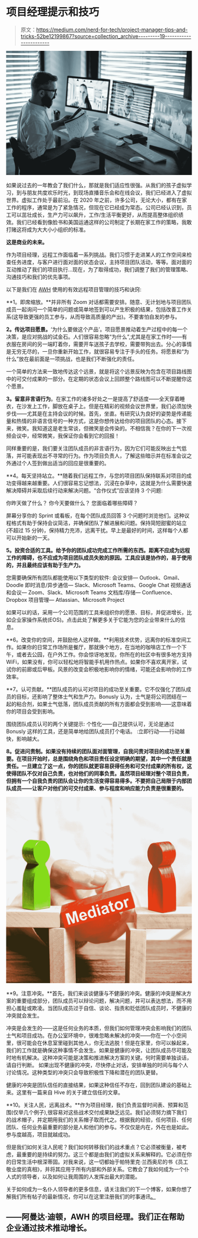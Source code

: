 # 项目经理提示和技巧

> 原文：<https://medium.com/nerd-for-tech/project-manager-tips-and-tricks-52be12199867?source=collection_archive---------19----------------------->

![](img/b40649573ae25710e5e3db26a0cc88ce.png)

如果说过去的一年教会了我们什么，那就是我们适应性很强。从我们的孩子虚拟学习，到与朋友共度欢乐时光，到现场直播音乐会和在线会议，我们已经进入了虚拟世界。虚拟工作处于最前沿。在 2020 年之前，许多公司，无论大小，都有在家工作的程序，通常是为了紧急情况，但现在它已经成为常态。公司已经认识到，员工可以茁壮成长，生产力可以飙升，工作/生活平衡更好，从而提高整体组织绩效。我们已经看到像脸书和美国运通这样的公司制定了长期在家工作的策略，我敢打赌这将成为大大小小组织的标准。

**这是商业的未来。**

作为项目经理，远程工作面临着一系列挑战。我们习惯于走进某人的工作空间来检查任务进度，与客户进行面对面的状态会议，主持项目团队活动，等等。面对面的互动推动了我们的项目执行…现在，为了取得成功，我们调整了我们的管理策略、沟通技巧和我们的优先事项。

以下是我们在 [AWH](http://awh.net) 使用的有效远程项目管理的技巧和诀窍:

**1。即席缩放。**并非所有 Zoom 对话都需要安排。随意、无计划地与项目团队成员一起询问一个简单的问题或简单地签到可以产生积极的结果，包括改善工作关系(这导致更强的员工参与，从而导致高质量的产出)。不要害怕自发的参与。

**2。传达项目愿景。**‘为什么要做这个产品’。项目愿景推动着生产过程中的每一个决策，是应对挑战的试金石。人们很容易忽略“为什么”,尤其是在家工作时——有衣服在房间的另一端盯着你，需要开车送孩子去学校，需要带狗出去。分心的事情是无穷无尽的，一旦你重新开始工作，就很容易专注于手头的任务。将愿景和“为什么”放在最前面是一项挑战，也是我们不断强化的责任。

一个简单的方法来一致地传达这个远景，就是将这个远景反映为包含在项目路线图中的可交付成果的一部分。在定期的状态会议上回顾整个路线图可以不断提醒你这个愿景。

**3。留意非言语行为**。在家工作的诸多好处之一是提高了舒适度——全天穿着睡衣，在沙发上工作，脚放在桌子上。但是在精彩的视频会议世界里，我们必须加快步伐——尤其是在主持会议的时候。首先，坐直。有研究认为良好的姿势是传递能量和热情的非语言信号的一种方式，这是你想传达给你的项目团队的心态。接下来，微笑。我知道这是老生常谈，但微笑是会传染的。不相信我？在你的下一次视频会议中，经常微笑，我保证你会看到它的回报！

同样重要的是，我们要关注团队成员的非言语行为，因为它们可能反映出士气低落，并可能表现出不寻常的行为。作为项目负责人，了解这些暗示并在标准会议之外通过个人签到做出适当的回应是很重要的。

**4。每天坚持站立。**随着我们远程工作，与您的项目团队保持联系对项目的成功变得越来越重要。人们很容易忘记想法，沉浸在杂草中，这就是为什么需要快速解决障碍并采取后续行动来解决问题。“合作仪式”应该坚持 3 个问题:

你昨天做了什么？
你今天要做什么？
您面临着哪些障碍？

屏幕分享你的 Sprint 或看板，在每个团队成员回答 3 个问题时浏览他们。这种议程格式有助于保持会议简洁，并确保团队了解进展和问题。保持简短甜蜜的站立(不超过 15 分钟)，保持精力充沛，远离干扰。早上是最好的时间，这样每个人都可以开始新的一天。

**5。投资合适的工具。给予你的团队成功完成工作所需的东西。距离不应成为远程工作的障碍，也不应成为项目团队成员失败的原因。工具应该是协作的，易于使用的，并且最终应该有助于生产力。**

您需要确保所有团队都能使用以下类型的软件:
会议安排— Outlook、Gmail、Doodle
即时消息/异步通信— Slack、Microsoft Teams、Google Chat
视频通话和会议— Zoom、Slack、Microsoft Teams
文档库/存储— Confluence、Dropbox
项目管理— Atlassian、Microsoft Project

如果可以的话，采用一个公司范围的工具来组织你的愿景、目标，并促进增长，比如企业家操作系统(EOS)。点击此处了解更多关于它能为您的企业带来什么的信息。

**6。改变你的空间，并鼓励他人这样做。**利用技术优势，远离你的标准空间工作。如果你的日常工作场所是餐厅，那就换个地方，在当地的咖啡店工作一个下午，或者去公园，在户外工作。你会惊讶地发现，你所在的社区中有很多地方支持 WiFi，如果没有，你可以轻松地将智能手机用作热点。如果你不喜欢离开家，试试你的前廊或后甲板。风景的改变会积极地影响你的情绪，可能还会影响你的工作效率。

**7。认可贡献。**团队成员的认可对项目的成功至关重要。它不仅强化了团队成员的目标，还影响了整体士气和生产力。Bonusly 认为，士气是将公司团结在一起的粘合剂，如果士气低落，团队成员贡献的所有方面都会受到影响——这意味着你的项目会受到影响。

围绕团队成员认可的两个关键提示:
个性化——自己提供认可，无论是通过 Bonusly 这样的工具，还是简单地给团队成员打个电话。
:立即行动——行动越快，影响越大。

**8。促进问责制。如果没有持续的团队面对面管理，自我问责对项目的成功至关重要。在项目开始时，总是围绕角色和项目责任设定明确的期望，其中一个责任就是责任。一旦建立了这一点，你的团队就更容易获得任务和可交付成果的所有权，这使得团队不仅对自己负责，也对他们的同事负责。虽然项目经理对整个项目负责，但拥有一个自我负责的团队会让你的生活变得容易得多。不要把自己局限于内部团队成员——让客户对他们的可交付成果、参与程度和响应能力负责是很重要的。**

![](img/c3eeab7c644691df410d6f9b3fbf0cf8.png)

**9。注意冲突。**首先，我们来谈谈健康与不健康的冲突。健康的冲突是解决方案的重要组成部分，团队成员可以辩论问题，解决问题，并可以表达想法，而不用担心羞耻或欺凌。当团队成员过于自信、谈论、指责和贬低团队成员时，不健康的冲突就会发生。

冲突是会发生的——这是任何业务的本质，但我们如何管理冲突会影响我们的团队士气和项目成功。在办公室环境中，很难忽略未解决的冲突——你在一个小空间里，很可能会在休息室里碰到其他人，你无法逃脱！但是在家里，你可以躲起来，我们的工作就是确保这种事情不会发生。如果是健康的冲突，让团队成员尽可能及时地有机解决。这种冲突可能是决策和推进解决方案的关键。何时需要单独谈话，请自行判断。
如果出现不健康的冲突，尽快停止对话，安排单独的时间与每个人讨论情况。这种类型的冲突只会导致积极性下降和潜在的团队更替。

健康的冲突是团队信任的直接结果，如果这种信任不存在，回到团队建设的基础上来。这里有一篇来自 Hive 的关于建立信任的文章。

**10。关注人民，远离战术。**作为项目经理，我们负责监督时间表、预算和范围(仅举几个例子),很容易对这些战术交付成果缺乏远见。我们必须努力摘下我们的战术帽子，并定期用我们的关系帽子取而代之。根据我的经验，任何项目、任何团队、任何业务最重要的部分是人和他们的参与。不仅仅是内在，外在也是如此。参与度越高，项目就越成功。

但是我们如何关注人民呢？我们如何转移我们的战术重点？它必须被衡量，被考虑，最重要的是持续的努力。这三个都是由我们的虚拟关系来解释的。它必须在你的日常生活中根深蒂固。对我来说，这一切都始于帕特里克·兰西奥尼的书《员工敬业度的真相》，并将其应用于所有内部和外部关系。它教会了我如何成为一个仆人式的领导者，以及如何让我周围的人发挥出最大的潜能。

关于如何成为一名仆人领导者的更多信息，请关注我们的下一个博客，如果你想了解我们所有帖子的最新情况，你可以在这里注册我们的时事通讯[。](http://awh.net/#Contact)

## ——阿曼达·迪顿，AWH 的项目经理。我们正在帮助企业通过技术推动增长。